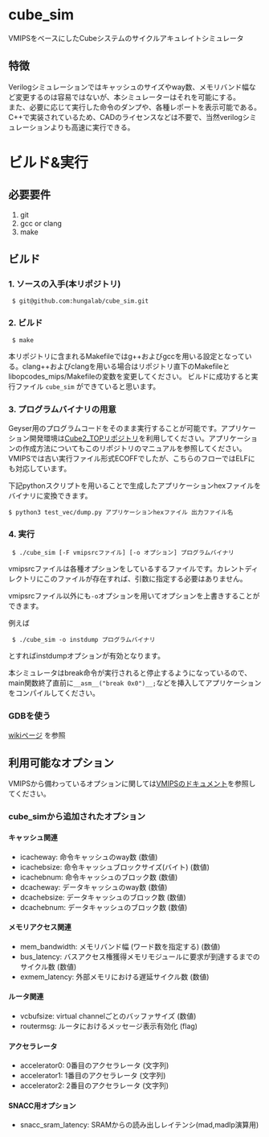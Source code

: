 # cube_sim
VMIPSをベースにしたCubeシステムのサイクルアキュレイトシミュレータ

## 特徴
Verilogシミュレーションではキャッシュのサイズやway数、メモリバンド幅など変更するのは容易ではないが、本シミュレーターはそれを可能にする。  
また、必要に応じて実行した命令のダンプや、各種レポートを表示可能である。  
C++で実装されているため、CADのライセンスなどは不要で、当然verilogシミュレーションよりも高速に実行できる。

# ビルド&実行
## 必要要件
1. git
1. gcc or clang
1. make

## ビルド
### 1. ソースの入手(本リポジトリ)
```
 $ git@github.com:hungalab/cube_sim.git
```

### 2. ビルド
```
 $ make
```
本リポジトリに含まれるMakefileではg++およびgccを用いる設定となっている。clang++およびclangを用いる場合はリポジトリ直下のMakefileとlibopcodes_mips/Makefileの変数を変更してください。
ビルドに成功すると実行ファイル `cube_sim` ができていると思います。

### 3. プログラムバイナリの用意  
Geyser用のプログラムコードをそのまま実行することが可能です。アプリケーション開発環境は[Cube2_TOPリポジトリ](https://github.com/hungalab/Cube2_TOP/)を利用してください。アプリケーションの作成方法についてもこのリポジトリのマニュアルを参照してください。  
VMIPSでは古い実行ファイル形式ECOFFでしたが、こちらのフローではELFにも対応しています。

下記pythonスクリプトを用いることで生成したアプリケーションhexファイルをバイナリに変換できます。
```
$ python3 test_vec/dump.py アプリケーションhexファイル 出力ファイル名
 ```

### 4. 実行
```
 $ ./cube_sim [-F vmipsrcファイル] [-o オプション] プログラムバイナリ
```
vmipsrcファイルは各種オプションをしているするファイルです。カレントディレクトリにこのファイルが存在すれば、引数に指定する必要はありません。

vmipsrcファイル以外にも`-o`オプションを用いてオプションを上書きすることができます。

例えば
```
 $ ./cube_sim -o instdump プログラムバイナリ
```
とすればinstdumpオプションが有効となります。

本シミュレータはbreak命令が実行されると停止するようになっているので、main関数終了直前に`__asm__("break 0x0")__;`などを挿入してアプリケーションをコンパイルしてください。

### GDBを使う
[wikiページ](https://github.com/hungalab/cube_sim/wiki/GDB%E3%82%92%E7%94%A8%E3%81%84%E3%81%9F%E3%83%87%E3%83%90%E3%83%83%E3%82%B0) を参照


## 利用可能なオプション
VMIPSから備わっているオプションに関しては[VMIPSのドキュメント](http://vmips.sourceforge.net/vmips/doc/vmips.html)を参照してください。

### cube_simから追加されたオプション
#### キャッシュ関連
* icacheway: 命令キャッシュのway数 (数値)
* icachebsize: 命令キャッシュブロックサイズ(バイト) (数値)
* icachebnum: 命令キャッシュのブロック数 (数値)
* dcacheway: データキャッシュのway数 (数値)
* dcachebsize: データキャッシュのブロック数 (数値)
* dcachebnum: データキャッシュのブロック数 (数値)
#### メモリアクセス関連
* mem_bandwidth: メモリバンド幅 (ワード数を指定する) (数値)
* bus_latency: バスアクセス権獲得メモリモジュールに要求が到達するまでのサイクル数 (数値)
* exmem_latency: 外部メモリにおける遅延サイクル数 (数値)

#### ルータ関連
* vcbufsize: virtual channelごとのバッファサイズ (数値)
* routermsg: ルータにおけるメッセージ表示有効化 (flag)
#### アクセラレータ
* accelerator0: 0番目のアクセラレータ (文字列)
* accelerator1: 1番目のアクセラレータ (文字列)
* accelerator2: 2番目のアクセラレータ (文字列)

#### SNACC用オプション
* snacc_sram_latency: SRAMからの読み出しレイテンシ(mad,madlp演算用)